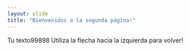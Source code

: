 ```yaml
---
layout: slide
title: "Bienvenidos a la segunda página!"
---
```

Tu texto99898
Utiliza la flecha hacia la izquierda para volver!
